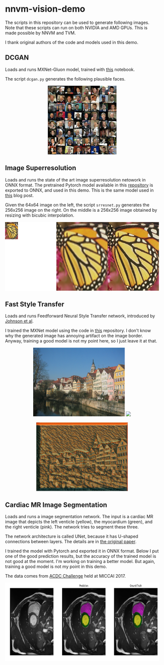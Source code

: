 # nnvm-vision-demo
The scripts in this repository can be used to generate following images. Note that these scripts can run on both NVIDIA and AMD GPUs. This is made possible by NNVM and TVM.

I thank original authors of the code and models used in this demo.

## DCGAN

Loads and runs MXNet-Gluon model, trained with [this](http://gluon.mxnet.io/chapter14_generative-adversarial-networks/dcgan.html) notebook.

The script ```dcgan.py``` generates the following plausible faces.

<div align='center'>
  <img src='data/output/fake.png' height="225px">
</div>

## Image Superresolution

Loads and runs the state of the art image superresolution netowork in ONNX format.
The pretrained Pytorch model available in this [repository](https://github.com/twtygqyy/pytorch-SRResNet) is exported to ONNX, and used in this demo. This is the same model used in [this](http://www.tvmlang.org/2017/10/30/Bringing-AMDGPUs-to-TVM-Stack-and-NNVM-Compiler-with-ROCm.html) blog post.

Given the 64x64 image on the left, the script ```srresnet.py``` generates the 256x256 image on the right.
On the middle is a 256x256 image obtained by resizing with bicubic interpolation.

<div align='center'>
  <img src='data/output/srresnet_butterfly_canvas.png' height="225px">
</div>

## Fast Style Transfer
Loads and runs Feedforward Neural Style Transfer network, introduced by [Johnson et al](https://github.com/jcjohnson/fast-neural-style).

I trained the MXNet model using the code in [this](https://github.com/zhaw/neural_style) repository.  I don't know why the generated image has annoying artifact on the image border. Anyway, training a good model is not my point here, so I just leave it at that.

<div align='center'>
<img src='data/style_model/tubingen.jpg' height="225px">
<img src='https://github.com/jcjohnson/fast-neural-style/blob/master/images/styles/the_scream.jpg' height="225px">
<br></br>
<img src='data/output/style_transfer_output.png' height="225px">
</div>

## Cardiac MR Image Segmentation
Loads and runs a image segmentation network. The input is a cardiac MR image that depicts the left venticle (yellow), the myocardium (green), and the right venticle (pink). The network tries to segment these three.

The network architecture is called UNet, because it has U-shaped connections between layers. The details are in [the original paper](https://arxiv.org/abs/1505.04597).

I trained the model with Pytorch and exported it in ONNX format. Below I put one of the good prediction results, but the accuracy of the trained model is not good at the moment. I'm working on training a better model. But again, training a good model is not my point in this demo.

The data comes from [ACDC Challenge](https://www.creatis.insa-lyon.fr/Challenge/acdc/index.html) held at MICCAI 2017.

<div align='center'>
  <img src='data/output/unet_seg.png' height="256px">
</div>
